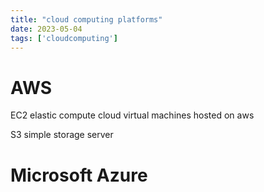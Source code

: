 ```yaml
---
title: "cloud computing platforms"
date: 2023-05-04
tags: ['cloudcomputing']
---
```


# AWS 
EC2
elastic compute cloud
virtual machines hosted on aws


S3
simple storage server

# Microsoft Azure
